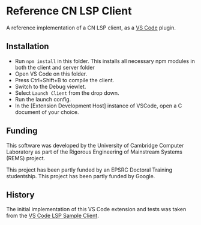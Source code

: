 # Reference CN LSP Client

A reference implementation of a CN LSP client, as a [VS Code](https://code.visualstudio.com/) plugin.

## Installation

- Run `npm install` in this folder. This installs all necessary npm modules in both the client and server folder
- Open VS Code on this folder.
- Press Ctrl+Shift+B to compile the client.
- Switch to the Debug viewlet.
- Select `Launch Client` from the drop down.
- Run the launch config.
- In the [Extension Development Host] instance of VSCode, open a C document of your choice.

## Funding

This software was developed by the University of Cambridge Computer
Laboratory as part of the Rigorous Engineering of Mainstream Systems
(REMS) project.

This project has been partly funded by an EPSRC Doctoral Training studentship.
This project has been partly funded by Google.

## History

The initial implementation of this VS Code extension and tests was taken from
the [VS Code LSP Sample
Client](https://github.com/microsoft/vscode-extension-samples/tree/main/lsp-sample/client/).
